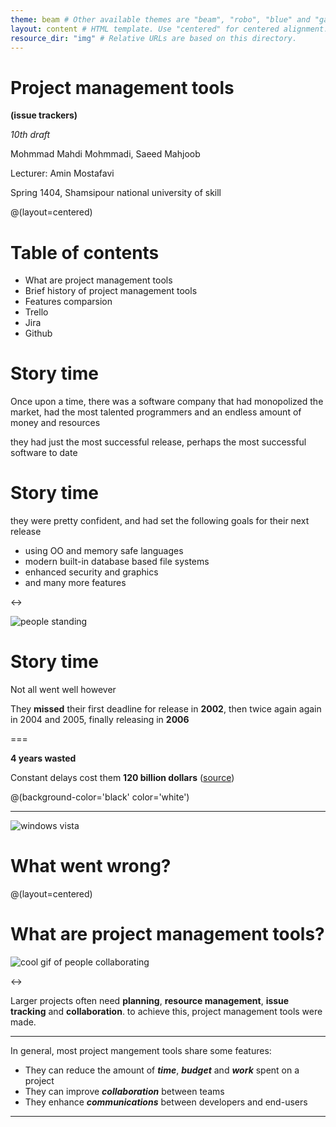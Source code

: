 ```yaml
---
theme: beam # Other available themes are "beam", "robo", "blue" and "gaia"
layout: content # HTML template. Use "centered" for centered alignment.
resource_dir: "img" # Relative URLs are based on this directory.
---
```


# Project management tools
**(issue trackers)**

*10th draft*

Mohmmad Mahdi Mohmmadi,
Saeed Mahjoob

Lecturer: Amin Mostafavi

Spring 1404, Shamsipour national university of skill

@(layout=centered)

# Table of contents

- What are project management tools
- Brief history of project management tools
- Features comparsion
- Trello
- Jira
- Github

# Story time


Once upon a time, there was a software company that had monopolized the market,
had the most talented programmers and an endless amount of money and resources

they had just the most successful release,
perhaps the most successful software to date

# Story time
they were pretty confident,
and had set the following goals for their next release

- using OO and memory safe languages
- modern built-in database based file systems
- enhanced security and graphics
- and many more features

<->

![people standing](intro/people.gif)

# Story time
Not all went well however

They **missed** their first deadline for release in **2002**,
then twice again again in 2004 and 2005, finally releasing in **2006**

===

**4 years wasted**

Constant delays cost them **120 billion dollars** ([source](https://news.softpedia.com/news/Windows-Vista-the-120-Billion-Operating-System-54843.shtml))

@(background-color='black' color='white')

---

![windows vista](intro/vista.png)

# What went wrong?
@(layout=centered)

# What are project management tools?

![cool gif of people collaborating](intro/groupmeeting.gif)

<->

Larger projects often need **planning**, **resource management**,
**issue tracking** and **collaboration**.
to achieve this, project management tools were made.

---

In general, most project mangement tools share some features:

- They can reduce the amount of ***time***, ***budget*** and ***work*** spent on a project
- They can improve ***collaboration*** between teams
- They enhance ***communications*** between developers and end-users

---

